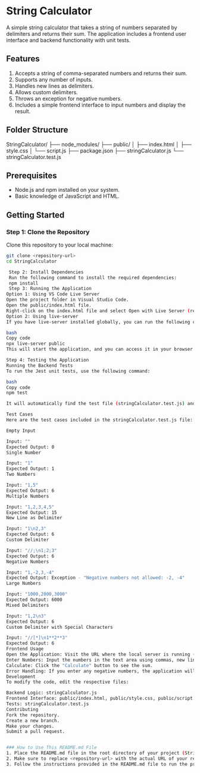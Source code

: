 # String Calculator

A simple string calculator that takes a string of numbers separated by delimiters and returns their sum. The application includes a frontend user interface and backend functionality with unit tests.

## Features

1. Accepts a string of comma-separated numbers and returns their sum.
2. Supports any number of inputs.
3. Handles new lines as delimiters.
4. Allows custom delimiters.
5. Throws an exception for negative numbers.
6. Includes a simple frontend interface to input numbers and display the result.

## Folder Structure

StringCalculator/ ├── node_modules/ ├── public/ │ ├── index.html │ ├── style.css │ └── script.js ├── package.json ├── stringCalculator.js └── stringCalculator.test.js

## Prerequisites

- Node.js and npm installed on your system.
- Basic knowledge of JavaScript and HTML.

## Getting Started

### Step 1: Clone the Repository

Clone this repository to your local machine:

```bash
git clone <repository-url>
cd StringCalculator

 Step 2: Install Dependencies
 Run the following command to install the required dependencies:
 npm install
 Step 3: Running the Application
Option 1: Using VS Code Live Server
Open the project folder in Visual Studio Code.
Open the public/index.html file.
Right-click on the index.html file and select Open with Live Server (requires the Live Server extension in VS Code).
Option 2: Using live-server
If you have live-server installed globally, you can run the following command in the public folder:

bash
Copy code
npx live-server public
This will start the application, and you can access it in your browser at http://localhost:8080 (or another port).

Step 4: Testing the Application
Running the Backend Tests
To run the Jest unit tests, use the following command:

bash
Copy code
npm test

It will automatically find the test file (stringCalculator.test.js) and run the test cases. The output will show the test results, indicating which test cases passed or failed.

Test Cases
Here are the test cases included in the stringCalculator.test.js file:

Empty Input

Input: ""
Expected Output: 0
Single Number

Input: "1"
Expected Output: 1
Two Numbers

Input: "1,5"
Expected Output: 6
Multiple Numbers

Input: "1,2,3,4,5"
Expected Output: 15
New Line as Delimiter

Input: "1\n2,3"
Expected Output: 6
Custom Delimiter

Input: "//;\n1;2;3"
Expected Output: 6
Negative Numbers

Input: "1,-2,3,-4"
Expected Output: Exception - "Negative numbers not allowed: -2, -4"
Large Numbers

Input: "1000,2000,3000"
Expected Output: 6000
Mixed Delimiters

Input: "1,2\n3"
Expected Output: 6
Custom Delimiter with Special Characters

Input: "//[*]\n1**2**3"
Expected Output: 6
Frontend Usage
Open the Application: Visit the URL where the local server is running (http://localhost:8080).
Enter Numbers: Input the numbers in the text area using commas, new lines, or custom delimiters.
Calculate: Click the "Calculate" button to see the sum.
Error Handling: If you enter any negative numbers, the application will display an error message.
Development
To modify the code, edit the respective files:

Backend Logic: stringCalculator.js
Frontend Interface: public/index.html, public/style.css, public/script.js
Tests: stringCalculator.test.js
Contributing
Fork the repository.
Create a new branch.
Make your changes.
Submit a pull request.


### How to Use This README.md File
1. Place the README.md file in the root directory of your project (StringCalculator/).
2. Make sure to replace <repository-url> with the actual URL of your repository if you plan to host it on GitHub or another platform.
3. Follow the instructions provided in the README.md file to run the project locally and test the application.
 
